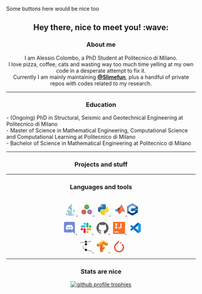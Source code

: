 Some buttons here would be nice too

<h2 align="center">Hey there, nice to meet you! :wave:</h2>

<h3 align="center">About me</h3>

<p align="center">
    I am Alessio Colombo, a PhD Student at Politecnico di Milano.
    <br />
    I love pizza, coffee, cats and wasting way too much time yelling at my own code in a desperate attempt to fix it.
    <br />
    Currently I am mainly maintaining <a href="https://github.com/Slimefun"><strong>@Slimefun</strong></a>, plus a handful of private repos with codes related to my research.
</p>

<hr />

<h3 align="center">Education</h3>

<p align="left">
    - (Ongoing) PhD in Structural, Seismic and Geotechnical Engineering at Politecnico di Milano <br />
    - Master of Science in Mathematical Engineering, Computational Science and Computational Learning at Politecnico di Milano <br />
    - Bachelor of Science in Mathematical Engineering at Politecnico di Milano
</p>

<hr />

<h3 align="center"> Projects and stuff </h3>
<hr />

<h3 align="center">Languages and tools</h3>
    
<p align="center">
    <br />
    <a title="Java" href="https://github.com/Sfiguz7?tab=repositories&language=java">
        <img alt="Java" height="32px" src="https://raw.githubusercontent.com/Sfiguz7/Sfiguz7/master/icons/java.svg" />
    </a>
    &nbsp;
    <a title="Julia" href="https://github.com/Sfiguz7?tab=repositories&language=julia">
        <img alt="Julia" height="32px" src="https://raw.githubusercontent.com/Sfiguz7/Sfiguz7/master/icons/julia.svg" />
    </a>
    &nbsp;
    <a title="Python" href="https://www.jetbrains.com/idea/">
        <img alt="Python" height="32px" src="https://raw.githubusercontent.com/Sfiguz7/Sfiguz7/master/icons/python.svg" />
    </a>
    &nbsp;
    <a title="MatLab" href="https://www.jetbrains.com/idea/">
        <img alt="MatLab" height="32px" src="https://raw.githubusercontent.com/Sfiguz7/Sfiguz7/master/icons/matlab.svg" />
    </a>
    <a title="C++" href="https://www.jetbrains.com/idea/">
        <img alt="C++" height="32px" src="https://raw.githubusercontent.com/Sfiguz7/Sfiguz7/master/icons/c++.svg" />
    </a>
</p>
    
<p align="center">
    &nbsp;
    <a title="Discord" href="https://discord.com/">
        <img alt="Discord" height="32px" src="https://raw.githubusercontent.com/Sfiguz7/Sfiguz7/master/icons/discord.svg" />
    </a>
    &nbsp;
    <a title="Slack" href="https://slack.com/">
        <img alt="Slack" height="32px" src="https://raw.githubusercontent.com/Sfiguz7/Sfiguz7/master/icons/slack.svg" />
    </a>
    &nbsp;
    <a title="GitHub" href="https://github.com/">
        <img alt="GitHub" height="32px" src="https://raw.githubusercontent.com/Sfiguz7/Sfiguz7/master/icons/github.svg" />
    </a>
    &nbsp;
    <a title="IntelliJ IDEA" href="https://www.jetbrains.com/idea/">
        <img alt="IntelliJ IDEA" height="32px" src="https://raw.githubusercontent.com/Sfiguz7/Sfiguz7/master/icons/intellijidea.svg" />
    </a>
    &nbsp;
    <a title="Visual Studio Code" href="https://code.visualstudio.com/">
        <img alt="Visual Studio Code" height="32px" src="https://raw.githubusercontent.com/Sfiguz7/Sfiguz7/master/icons/vscode.svg" />
    </a>
</p>

<p align="center">
    &nbsp;
    <a title="MORFE" href="https://github.com/aopreni/MORFEInvariantManifold.jl/">
        <img alt="MORFE" height="32px" src="https://raw.githubusercontent.com/Sfiguz7/Sfiguz7/master/icons/MORFE.svg" />
    </a>
    &nbsp;
    <a title="Tensforflow" href="https://discord.com/">
        <img alt="Tensorflow" height="32px" src="https://raw.githubusercontent.com/Sfiguz7/Sfiguz7/master/icons/tensorflow.svg" />
    </a>
    &nbsp;
    <a title="PyTorch" href="https://discord.com/">
        <img alt="PyTorch" height="32px" src="https://raw.githubusercontent.com/Sfiguz7/Sfiguz7/master/icons/pytorch.svg" />
    </a>
</p>

<hr />

<h3 align="center">Stats are nice</h3>

<p align="center">
    <a href="https://github.com/ryo-ma/github-profile-trophy">
        <img alt="github profile trophies" src="https://github-profile-trophy.vercel.app/?username=sfiguz7&margin-w=10&row=1&no-frame=true&no-bg=true&title=Organizations,Stars,Followers,Commit,PullRequest,Repositories" />
    </a>
</p>
